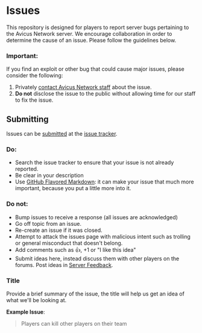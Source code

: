 Issues
======

This repository is designed for players to report server bugs pertaining to the Avicus Network server. We encourage collaboration in order to determine the cause of an issue. Please follow the guidelines below.

### Important:

If you find an exploit or other bug that could cause major issues, please consider the following:

1. Privately [contact Avicus Network staff](mailto:info@avicus.net) about the issue.
2. **Do not** disclose the issue to the public without allowing time for our staff to fix the issue.

## Submitting

Issues can be [submitted](https://github.com/Avicus/Issues/issues/new) at the [issue tracker](https://github.com/Avicus/Issues/issues).

### Do:

* Search the issue tracker to ensure that your issue is not already reported.
* Be clear in your description
* Use [GitHub Flavored Markdown](http://github.github.com/github-flavored-markdown/): it can make your issue that much more important, because you put a little more into it.

### Do not:

* Bump issues to receive a response (all issues are acknowledged)
* Go off topic from an issue.
* Re-create an issue if it was closed.
* Attempt to attack the issues page with malicious intent such as trolling or general misconduct that doesn't belong.
* Add comments such as :+1:, +1 or "I like this idea"
* Submit ideas here, instead discuss them with other players on the forums. Post ideas in [Server Feedback](https://avicus.net/forums?topic_id=32).

### Title

Provide a brief summary of the issue, the title will help us get an idea of what we'll be looking at.

**Example Issue**:

> Players can kill other players on their team

